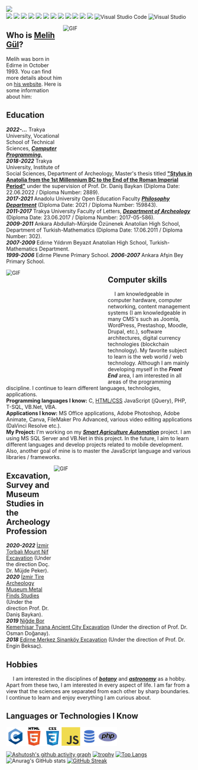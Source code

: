 ![](https://komarev.com/ghpvc/?username=melihgl) <br/>
![](https://img.shields.io/badge/drupal-%230678BE.svg?style=for-the-badge&logo=drupal&logoColor=white)
![](https://img.shields.io/badge/Joomla-5091CD?style=for-the-badge&logo=joomla&logoColor=white)
![](https://img.shields.io/badge/Wordpress-21759B?style=for-the-badge&logo=wordpress&logoColor=white)
![](https://img.shields.io/badge/Medium-12100E?style=for-the-badge&logo=medium&logoColor=white)
![](https://img.shields.io/badge/C-00599C?style=for-the-badge&logo=c&logoColor=white)
![](https://img.shields.io/badge/HTML5-E34F26?style=for-the-badge&logo=html5&logoColor=white)
![](https://img.shields.io/badge/css3-%231572B6.svg?style=for-the-badge&logo=css3&logoColor=white)
![](https://img.shields.io/badge/JavaScript-323330?style=for-the-badge&logo=javascript&logoColor=F7DF1E)
![](https://img.shields.io/badge/jquery-%230769AD.svg?style=for-the-badge&logo=jquery&logoColor=white)
![](https://img.shields.io/badge/php-%23777BB4.svg?style=for-the-badge&logo=php&logoColor=white)
![](https://img.shields.io/badge/Microsoft_Office-D83B01?style=for-the-badge&logo=microsoft-office&logoColor=white)
![](https://img.shields.io/badge/Microsoft_SQL_Server-CC2927?style=for-the-badge&logo=microsoft-sql-server&logoColor=white)
![Visual Studio Code](https://img.shields.io/badge/Visual%20Studio%20Code-0078d7.svg?style=for-the-badge&logo=visual-studio-code&logoColor=white)
![Visual Studio](https://img.shields.io/badge/Visual%20Studio-5C2D91.svg?style=for-the-badge&logo=visual-studio&logoColor=white)

<img align="right" alt="GIF" src="https://user-images.githubusercontent.com/74038190/218265814-3084a4ba-809c-4135-afc0-8685d0f634b3.gif" width="350" height="380" />

## Who is [Melih Gül](https://melihgul.com/)?
Melih was born in Edirne in October 1993. You can find more details about him on [his website](https://melihgul.com/). Here is some information about him:

## Education
_**2022-…**_ Trakya University, Vocational School of Technical Sciences, [_**Computer Programming.**_](https://tbmyo.trakya.edu.tr/pages/bilgisayar-programciligi-programi-tanitimi) <br/>
_**2018-2022**_ Trakya University, Institute of Social Sciences, Department of Archeology, Master's thesis titled [**"Stylus in Anatolia from the 1st Millennium BC to the End of the Roman Imperial Period"**](https://dspace.trakya.edu.tr/xmlui/handle/trakya/8176?locale-attribute=en) under the supervision of Prof. Dr. Daniş Baykan (Diploma Date: 22.06.2022 / Diploma Number: 2889). <br/>
_**2017-2021**_ Anadolu University Open Education Faculty [_**Philosophy Department**_](https://www.anadolu.edu.tr/acikogretim/turkiye-programlari/acikogretim-sistemindeki-programlar/felsefe) (Diploma Date: 2021 / Diploma Number: 159843). <br/>
_**2011-2017**_ Trakya University Faculty of Letters, [_**Department of Archeology**_](https://arkeoloji.trakya.edu.tr/) (Diploma Date: 23.06.2017 / Diploma Number: 2017-05-586). <br/>
_**2009-2011**_ Ankara Abdullah-Mürşide Özünenek Anatolian High School, <br/> Department of Turkish-Mathematics (Diploma Date: 17.06.2011 / Diploma Number: 302). <br/>
_**2007-2009**_ Edirne Yıldırım Beyazıt Anatolian High School, Turkish-Mathematics Department. <br/>
_**1999-2006**_ Edirne Plevne Primary School. _**2006-2007**_ Ankara Afşin Bey Primary School. <br/>

<img align="left" alt="GIF" src="https://user-images.githubusercontent.com/74038190/238200838-76036311-c8ea-4247-8bf8-a7077623036c.gif" width="275" height="310" />

## Computer skills
&emsp; I am knowledgeable in computer hardware, computer networking, content management systems (I am knowledgeable in many CMS's such as Joomla, WordPress, Prestashop, Moodle, Drupal, etc.), software architectures, digital currency technologies (blockchain technology). My favorite subject to learn is the web world / web technology. 
Although I am mainly developing myself in the _**Front End**_ area, I am interested in all areas of the programming discipline. I continue to learn different languages, technologies, applications. <br/>
**Programming languages I know:** C, [HTML/CSS](https://github.com/melihgl/MyWebSite_FirstVersion) JavaScript (jQuery), PHP, T-SQL, VB.Net, VBA. <br/>
**Applications I know:** MS Office applications, Adobe Photoshop, Adobe Animate, Canva, FileMaker Pro Advanced, various video editing applications (DaVinci Resolve etc.). <br/>
**My Project:** I'm working on my [_**Smart Agriculture Automation**_](https://github.com/melihgl/AkilliTarimOtomasyonu) project. I am using MS SQL Server and VB.Net in this project. In the future, I aim to learn different languages and develop projects related to mobile development. Also, another goal of mine is to master the JavaScript language and various libraries / frameworks.

<img align="right" alt="GIF" src="https://user-images.githubusercontent.com/74038190/238200840-4b38a8c7-dd8d-4199-9eec-cb4ac20414d6.gif" width="375" height="425" />

## Excavation, Survey and Museum Studies in the Archeology Profession
_**2020-2022**_ [İzmir Torbalı Mount Nif Excavation](https://www.nifolympos.com/) (Under the direction Doç. Dr. Müjde Peker). <br/>
_**2020**_ [İzmir Tire Archeology Museum Metal Finds Studies](https://izmir.ktb.gov.tr/TR-77105/tire-muzesi.html) (Under the direction Prof. Dr. Daniş Baykan). <br/>
_**2019**_ [Niğde Bor Kemerhisar Tyana Ancient City Excavation](https://arkeoloji.aksaray.edu.tr/tyana-kemerhisar--nigde-kazilari) (Under the direction of Prof. Dr. Osman Doğanay). <br/>
_**2018**_ [Edirne Merkez Sinanköy Excavation](https://www.trakya.edu.tr/news/sinankoy-antik-yerlesim-alani-kazi-calismalarina-rektorumuzden-ziyaret) (Under the direction of Prof. Dr. Engin Beksaç). <br/>

## Hobbies
&emsp; I am interested in the disciplines of [_**botany**_](https://www.melihbotanik.melihgul.com/) and [_**astronomy**_](http://www.astromelih.melihgul.com/) as a hobby. Apart from these two, I am interested in every aspect of life. I am far from a view that the sciences are separated from each other by sharp boundaries. I continue to learn and enjoy everything I am curious about. <br/>

## Languages or Technologies I Know
<img align="left" alt="JavaScript" width="50px" src="https://raw.githubusercontent.com/github/explore/cebd63002168a05a6a642f309227eefeccd92950/topics/c/c.png"/>
<img align="left" alt="JavaScript" width="50px" src="https://raw.githubusercontent.com/github/explore/cebd63002168a05a6a642f309227eefeccd92950/topics/html/html.png"/>
<img align="left" alt="JavaScript" width="50px" src="https://raw.githubusercontent.com/github/explore/cebd63002168a05a6a642f309227eefeccd92950/topics/css/css.png"/>
<img align="left" alt="JavaScript" width="50px" src="https://raw.githubusercontent.com/github/explore/cebd63002168a05a6a642f309227eefeccd92950/topics/javascript/javascript.png"/> 
<img align="left" alt="JavaScript" width="50px" src="https://raw.githubusercontent.com/github/explore/cebd63002168a05a6a642f309227eefeccd92950/topics/sql/sql.png"/>
<img align="left" alt="JavaScript" width="50px" src="https://raw.githubusercontent.com/github/explore/cebd63002168a05a6a642f309227eefeccd92950/topics/php/php.png"/> <br/>
<br/>
<br/>

[![Ashutosh's github activity graph](https://github-readme-activity-graph.vercel.app/graph?username=melihgl&theme=merko)](https://github.com/ashutosh00710/github-readme-activity-graph)
[![trophy](https://github-profile-trophy.vercel.app/?username=melihgl&theme=matrix)](https://github.com/ryo-ma/github-profile-trophy)
[![Top Langs](https://github-readme-stats.vercel.app/api/top-langs/?username=melihgl&theme=radical)](https://github.com/anuraghazra/github-readme-stats)
![Anurag's GitHub stats](https://github-readme-stats.vercel.app/api?username=melihgl&show_icons=true&theme=merko)
[![GitHub Streak](https://streak-stats.demolab.com?user=melihgl&theme=dark&hide_border=true&border_radius=10&locale=tr)](https://git.io/streak-stats)
